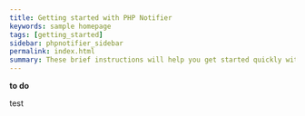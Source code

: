```yaml
---
title: Getting started with PHP Notifier
keywords: sample homepage
tags: [getting_started]
sidebar: phpnotifier_sidebar
permalink: index.html
summary: These brief instructions will help you get started quickly with the plugin. The other topics in this help provide additional information and detail about working with other aspects of the php notifier plugin.
---
```


__to do__

test
